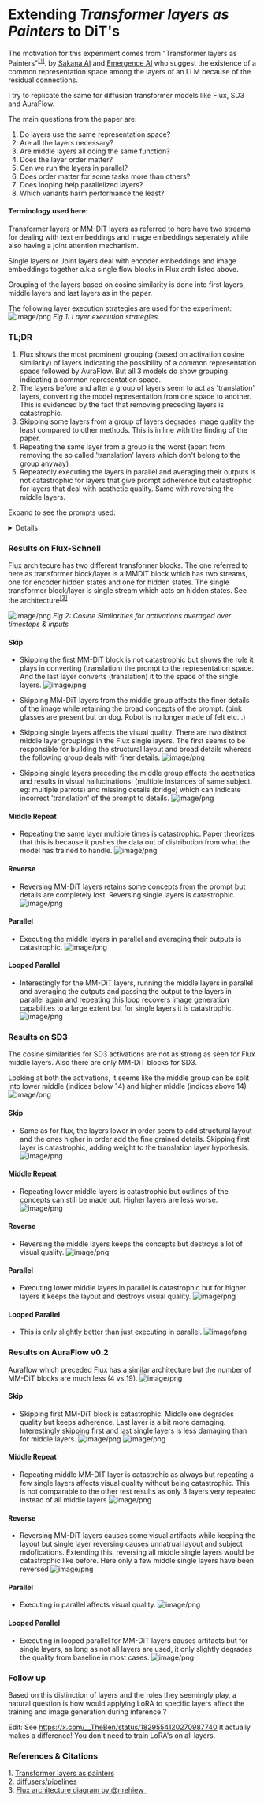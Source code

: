 # Extending *Transformer layers as Painters* to DiT's

The motivation for this experiment comes from "Transformer layers as Painters"<sup><a href="#ref1">[1]</a></sup>. by [Sakana AI](https://huggingface.co/SakanaAI) and [Emergence AI](https://huggingface.co/EmergenceAI) who suggest the existence of a common representation space among the layers of an LLM because of the residual connections.

I try to replicate the same for diffusion transformer models like Flux, SD3 and AuraFlow.

The main questions from the paper are:
1. Do layers use the same representation space?
2. Are all the layers necessary?
3. Are middle layers all doing the same function?
4. Does the layer order matter?
5. Can we run the layers in parallel?
6. Does order matter for some tasks more than others?
7. Does looping help parallelized layers?
8. Which variants harm performance the least?

#### Terminology used here:
Transformer layers or MM-DiT layers as referred to here have two streams for dealing with text embeddings and image embeddings seperately while also having a joint attention mechanism.

Single layers or Joint layers deal with encoder embeddings and image embeddings together a.k.a single flow blocks in Flux arch listed above.

Grouping of the layers based on cosine similarity is done into first layers, middle layers and last layers as in the paper.

The following layer execution strategies are used for the experiment:
![image/png](https://cdn-uploads.huggingface.co/production/uploads/63158cbb8be84e1ab4162510/l81R2mdOUI_psN7mOW-AX.png)
*Fig 1: Layer execution strategies*

### TL;DR

1. Flux shows the most prominent grouping (based on activation cosine similarity) of layers indicating the possibility of a common representation space followed by AuraFlow. But all 3 models do show grouping indicating a common representation space.
2. The layers before and after a group of layers seem to act as 'translation' layers, converting the model representation from one space to another. This is evidenced by the fact that removing preceding layers is catastrophic.
3. Skipping some layers from a group of layers degrades image quality the least compared to other methods. This is in line with the finding of the paper.
4. Repeating the same layer from a group is the worst (apart from removing the so called 'translation' layers which don't belong to the group anyway)
5. Repeatedly executing the layers in parallel and averaging their outputs is not catastrophic for layers that give prompt adherence but catastrophic for layers that deal with aesthetic quality. Same with reversing the middle layers.

Expand to see the prompts used:

<details>
  
1. A charismatic speaker is captured mid-speech. He has short, tousled brown hair that’s slightly messy on top. He has a round circle face, clean shaven, adorned with rounded rectangular-framed glasses with dark rims, is animated as he gestures with his left hand. He is holding a black microphone in his right hand, speaking passionately. The man is wearing a light grey sweater over a white t-shirt. He’s also wearing a simple black lanyard hanging around his neck. The lanyard badge has the text “Anakin AI”. Behind him, there is a blurred background with a white banner containing logos and text (including Anakin AI), a professional conference setting.
2. a red dog wearing a blue hat sits with a yellow cat wearing pink sunglasses
3. A Samsung LED moniter's screen on a table displays an image of a garden with signboard mentions 'All is Well', A teddy toy placed on the table, a cat is sleeping near the teddy toy, a mushroom dish on red plate placed on the table, raining outside, a parrot sitting on the nearby window, a flex banner with text 'Enjoy the life' visible from outside of the window,3d model of a green war balloon, clash of clans, fantasy game, front view, game asset, detailed, war ready, photorealistic, in a war enviroment, spring, disney style, pixar style
4. Photo of a felt puppet diorama scene of a tranquil nature scene of a secluded forest clearing with a large friendly, rounded robot is rendered in a risograph style. An owl sits on the robots shoulders and a fox at its feet. Soft washes of color, 5 color, and a light-filled palette create a sense of peace and serenity, inviting contemplation and the appreciation of natural beauty.
5. The Golden gate bridge.
</details>

### Results on Flux-Schnell
Flux architecure has two different transformer blocks. The one referred to here as transformer block/layer is a MMDiT block which has two streams, one for encoder hidden states and one for hidden states. The single transformer block/layer is single stream which acts on hidden states. See the architecture<sup><a href="#ref3">[3]</a></sup>

![image/png](https://cdn-uploads.huggingface.co/production/uploads/63158cbb8be84e1ab4162510/AlRT6lZDwt_T-U42rElwa.png)
*Fig 2: Cosine Similarities for activations averaged over timesteps & inputs*

#### Skip
* Skipping the first MM-DiT block is not catastrophic but shows the role it plays in converting (translation) the prompt to the representation space. And the last layer converts (translation) it to the space of the single layers.
![image/png](https://cdn-uploads.huggingface.co/production/uploads/63158cbb8be84e1ab4162510/-3ys9nvv1YYH9s1CrAdxs.png)

* Skipping MM-DiT layers from the middle group affects the finer details of the image while retaining the broad concepts of the prompt. (pink glasses are present but on dog. Robot is no longer made of felt etc...)

* Skipping single layers affects the visual quality. There are two distinct middle layer groupings in the Flux single layers. The first seems to be responsible for building the structural layout and broad details whereas the following group deals with finer details.
![image/png](https://cdn-uploads.huggingface.co/production/uploads/63158cbb8be84e1ab4162510/inT59pxDSjmUqfZfEaAvM.png)

* Skipping single layers preceding the middle group affects the aesthetics and results in visual hallucinations: (multiple instances of same subject. eg: multiple parrots) and missing details (bridge) which can indicate incorrect 'translation' of the prompt to details.
![image/png](https://cdn-uploads.huggingface.co/production/uploads/63158cbb8be84e1ab4162510/WUubROzUdffXqSqSb_Xfj.png)

#### Middle Repeat
* Repeating the same layer multiple times is catastrophic. Paper theorizes that this is because it pushes the data out of distribution from what the model has trained to handle.
![image/png](https://cdn-uploads.huggingface.co/production/uploads/63158cbb8be84e1ab4162510/KCydWN15G7rivnL5mMXhV.png)

#### Reverse
* Reversing MM-DiT layers retains some concepts from the prompt but details are completely lost. Reversing single layers is catastrophic. 
![image/png](https://cdn-uploads.huggingface.co/production/uploads/63158cbb8be84e1ab4162510/jguS_PaCtgXiKKfyPeJv9.png)

#### Parallel
* Executing the middle layers in parallel and averaging their outputs is catastrophic.
![image/png](https://cdn-uploads.huggingface.co/production/uploads/63158cbb8be84e1ab4162510/FdYuR_DoUDv7aphMkyGe3.png)

#### Looped Parallel
* Interestingly for the MM-DiT layers, running the middle layers in parallel and averaging the outputs and passing the output to the layers in parallel again and repeating this loop recovers image generation capabilites to a large extent but for single layers it is catastrophic.
![image/png](https://cdn-uploads.huggingface.co/production/uploads/63158cbb8be84e1ab4162510/Qxn_7K1jFz5miF8lHmDzB.png)

### Results on SD3
The cosine similarities for SD3 activations are not as strong as seen for Flux middle layers. Also there are only MM-DiT blocks for SD3.

Looking at both the activations, it seems like the middle group can be split into lower middle (indices below 14) and higher middle (indices above 14)
![image/png](https://cdn-uploads.huggingface.co/production/uploads/63158cbb8be84e1ab4162510/cokA5WyIYAPu6XvfuupnT.png)

#### Skip
* Same as for flux, the layers lower in order seem to add structural layout and the ones higher in order add the fine grained details. Skipping first layer is catastrophic, adding weight to the translation layer hypothesis.
![image/png](https://cdn-uploads.huggingface.co/production/uploads/63158cbb8be84e1ab4162510/wx6d6NwE6cX-kNhyg3Jfx.png)

#### Middle Repeat
* Repeating lower middle layers is catastrophic but outlines of the concepts can still be made out. Higher layers are less worse.
![image/png](https://cdn-uploads.huggingface.co/production/uploads/63158cbb8be84e1ab4162510/hhoW9d3_iCR9qjRA8NPy0.png)

#### Reverse
* Reversing the middle layers keeps the concepts but destroys a lot of visual quality.
![image/png](https://cdn-uploads.huggingface.co/production/uploads/63158cbb8be84e1ab4162510/XcvcoNt4AKRe_i395fNTF.png)

#### Parallel
* Executing lower middle layers in parallel is catastrophic but for higher layers it keeps the layout and destroys visual quality.
![image/png](https://cdn-uploads.huggingface.co/production/uploads/63158cbb8be84e1ab4162510/w4tFPVhDMfzaiZUjwOLxE.png)

#### Looped Parallel
* This is only slightly better than just executing in parallel.
![image/png](https://cdn-uploads.huggingface.co/production/uploads/63158cbb8be84e1ab4162510/S9ukC_2S_21BGOBQ7Tjb0.png)

### Results on AuraFlow v0.2
Auraflow which preceded Flux has a similar architecture but the number of MM-DiT blocks are much less (4 vs 19). 
![image/png](https://cdn-uploads.huggingface.co/production/uploads/63158cbb8be84e1ab4162510/bkuV4Mk-Qc-dsEtrc9UkD.png)

#### Skip
* Skipping first MM-DiT block is catastrophic. Middle one degrades quality but keeps adherence. Last layer is a bit more damaging. Interestingly skipping first and last single layers is less damaging than for middle layers.
![image/png](https://cdn-uploads.huggingface.co/production/uploads/63158cbb8be84e1ab4162510/yh4AQLGUJvKvYbBKUF_38.png)
![image/png](https://cdn-uploads.huggingface.co/production/uploads/63158cbb8be84e1ab4162510/7A-_f1hRoRqGWqrdxLUCk.png)

#### Middle Repeat
* Repeating middle MM-DIT layer is catastrohic as always but repeating a few single layers affects visual quality without being catastrophic. This is not comparable to the other test results as only 3 layers very repeated instead of all middle layers
![image/png](https://cdn-uploads.huggingface.co/production/uploads/63158cbb8be84e1ab4162510/IeE4z3gjT3oy02XLRhaPG.png)

#### Reverse
* Reversing MM-DiT layers causes some visual artifacts while keeping the layout but single layer reversing causes unnatrual layout and subject mdofications. Extending this, reversing all middle single layers would be catastrophic like before. Here only a few middle single layers have been reversed
![image/png](https://cdn-uploads.huggingface.co/production/uploads/63158cbb8be84e1ab4162510/GjPveJEetSIiIifNM22tj.png)

#### Parallel
* Executing in parallel affects visual quality.
![image/png](https://cdn-uploads.huggingface.co/production/uploads/63158cbb8be84e1ab4162510/2izsY2-iHnnLMm40L5Fcm.png)

#### Looped Parallel
* Executing in looped parallel for MM-DiT layers causes artifacts but for single layers, as long as not all layers are used, it only slightly degrades the quality from baseline in most cases.
![image/png](https://cdn-uploads.huggingface.co/production/uploads/63158cbb8be84e1ab4162510/jyeojsVK22JEsJk-SYG6O.png)

### Follow up
Based on this distinction of layers and the roles they seemingly play, a natural question is how would applying LoRA to specific layers affect the training and image generation during inference ?

Edit: See https://x.com/__TheBen/status/1829554120270987740 It actually makes a difference! You don't need to train LoRA's on all layers.

### References & Citations
<a id="ref1">1. [Transformer layers as painters](https://arxiv.org/abs/2407.09298) <br>
<a id="ref2">2. [diffusers/pipelines](https://github.com/huggingface/diffusers/blob/main/src/diffusers/pipelines) <br>
<a id="ref3">3. [Flux architecture diagram by @nrehiew_](https://x.com/nrehiew_/status/1820404554795802684) <br>
